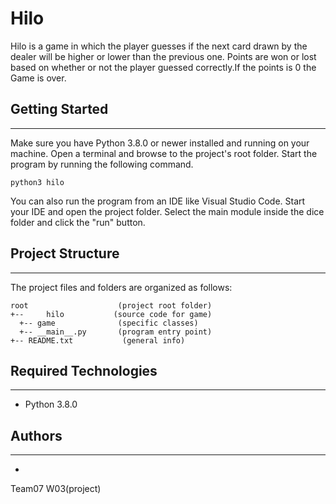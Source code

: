 # Hilo
Hilo is a game in which the player guesses if the next card drawn by the dealer will be higher or lower than the previous one.
 Points are won or lost based on whether or not the player guessed correctly.If the points is 0 the Game is over.

## Getting Started
---
Make sure you have Python 3.8.0 or newer installed and running on your machine. Open a terminal and 
browse to the project's root folder. Start the program by running the following command.
```
python3 hilo 
```
You can also run the program from an IDE like Visual Studio Code. Start your IDE and open the 
project folder. Select the main module inside the dice folder and click the "run" button.

## Project Structure
---
The project files and folders are organized as follows:
```
root                    (project root folder)
+--     hilo           (source code for game)
  +-- game              (specific classes)
  +-- __main__.py       (program entry point)
+-- README.txt           (general info)
```

## Required Technologies
---
* Python 3.8.0

## Authors
---
* 
Team07 W03(project)